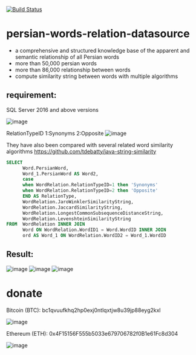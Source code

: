 [![Build Status](https://github.com/twbs/icons/workflows/Tests/badge.svg)](https://github.com/twbs/icons/actions?workflow=Tests)
# persian-words-relation-datasource
- a comprehensive and structured knowledge base of the apparent and semantic relationship of all Persian words
- more than 50,000 persian words
- more than 86,000 relationship between words
- compute similarity string between words with multiple algorithms

## requirement: 
SQL Server 2016 and above versions

![image](https://user-images.githubusercontent.com/8724064/155145697-2f863c43-64f5-49d0-8aa1-dd5e0ecdb519.png)

RelationTypeID
1:Synonyms
2:Opposite
![image](https://user-images.githubusercontent.com/8724064/155152795-954839f6-8bc4-4a73-b16f-aaa9c8e613b8.png)

They have also been compared with several related word similarity algorithms
https://github.com/tdebatty/java-string-similarity

```sql
SELECT        
      Word.PersianWord,
      Word_1.PersianWord AS Word2,
      case 
      when WordRelation.RelationTypeID=1 then 'Synonyms'
      when WordRelation.RelationTypeID=2 then 'Opposite'
      END AS RelationType,
      WordRelation.JaroWinklerSimilarityString,
      WordRelation.JaccardSimilarityString,
      WordRelation.LongestCommonSubsequenceDistanceString,
      WordRelation.LevenshteinSimilarityString
FROM  WordRelation INNER JOIN
      Word ON WordRelation.WordID1 = Word.WordID INNER JOIN
      ord AS Word_1 ON WordRelation.WordID2 = Word_1.WordID
```

## Result:
![image](https://user-images.githubusercontent.com/8724064/155153741-84e9a5da-6203-4498-a240-f069797efbf0.png)
![image](https://user-images.githubusercontent.com/8724064/155155228-a9e7a7a0-3c0c-4932-a789-0643bc44fd4d.png)
![image](https://user-images.githubusercontent.com/8724064/155155501-eb94cb51-fdc9-4c74-896d-7377e2f31e34.png)

# donate
Bitcoin (BTC):          bc1qvuufkhq2hp0exj0ntlqxtjw8u39jp88eyg2kxl

![image](https://user-images.githubusercontent.com/8724064/155159294-638e8edd-2de7-4f7b-bf32-c4051e8d769b.png)

Ethereum (ETH):         0x4F15156F555b5033e679706782f0B1e61Fc8d304

![image](https://user-images.githubusercontent.com/8724064/155159243-793cfd23-aca0-4223-9965-4848577d7085.png)


